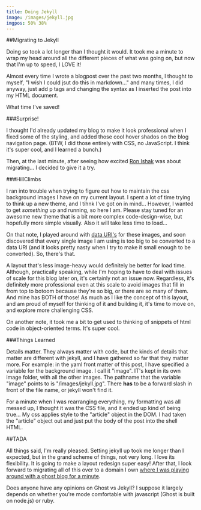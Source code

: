 ```yaml
---
title: Doing Jekyll
image: /images/jekyll.jpg
imgpos: 50% 38%
---
```

##Migrating to Jekyll

Doing so took a lot longer than I thought it would. It took me a minute to wrap my head around all the different pieces of what was going on, but now that I'm up to speed, I LOVE it!

Almost every time I wrote a blogpost over the past two months, I thought to myself, "I wish I could jsut do this in markdown..." and many times, I did anyway, just add p tags and changing the syntax as I inserted the post into my HTML document.

What time I've saved!

###Surprise!

I thought I'd already updated my blog to make it look professional when I fixed some of the styling, and added those cool hover shados on the blog navigation page. (BTW, I did those entirely with CSS, no JavaScript. I think it's super cool, and I learned a bunch.)

Then, at the last minute, after seeing how excited [Ron Ishak](http://www.ronaldishak.com) was about migrating... I decided to give it a try.

###HillClimbs

I ran into trouble when trying to figure out how to maintain the css background images I have on my current layout. I spent a lot of time trying to think up a new theme, and I tihnk I've got on in mind... However, I wanted to get *something* up and running, so here I am. Please stay tuned for an awesome new theme that is a bit more complex code-design-wise, but hopefully more simple visually. Also it will take less time to load...

On that note, I played around with [data URI's](http://css-tricks.com/data-uris/) for these images, and soon discovered that every single image I am using is too big to be converted to a data URI (and it looks pretty nasty when I try to make it small enough to be converted). So, there's that. 

A layout that's less image-heavy would definitely be better for load time. Although, practically speaking, while I'm hoping to have to deal with issues of scale for this blog later on, it's certainly not an issue now. Regardless, it's definitely more professional even at this scale to avoid images that fill in from top to botoom because they're so big, or there are so many of them. And mine has BOTH of those! As much as I like the concept of this layout, and am proud of myself for thinking of it and building it, it's time to move on, and explore more challenging CSS.

On another note, it took me a bit to get used to thinking of snippets of html code in object-oriented terms. It's super cool.

###Things Learned

Details matter. They always matter with code, but the kinds of details that matter are different with jekyll, and I have gathered so far that they matter more. For example: in the yaml front matter of this post, I have specified a variable for the background image. I call it "image". IT's kept in its own image folder, with all the other images. The pathname that the variable "image" points to is "/images/jekyll.jpg". There **has** to be a forward slash in front of the file name, or jekyll won't find it.

For a minute when I was rearranging everything, my formatting was all messed up, I thought it was the CSS file, and it ended up kind of being true... My css applies style to the "article" object in the DOM. I had taken the "article" object out and just put the body of the post into the shell HTML. 

##TADA

All things said, I'm really pleased. Setting jekyll up took me longer than I expected, but in the grand scheme of things, not very long. I love its flexibility. It is going to make a layout redesign super easy! After that, I look forward to migrating all of this over to a domain I own [where I was playing around with a ghost blog for a minute](http://celeen.info).

Does anyone have any opinions on Ghost vs Jekyll? I suppose it largely depends on whether you're mode comfortable with javascript (Ghost is built on node.js) or ruby.